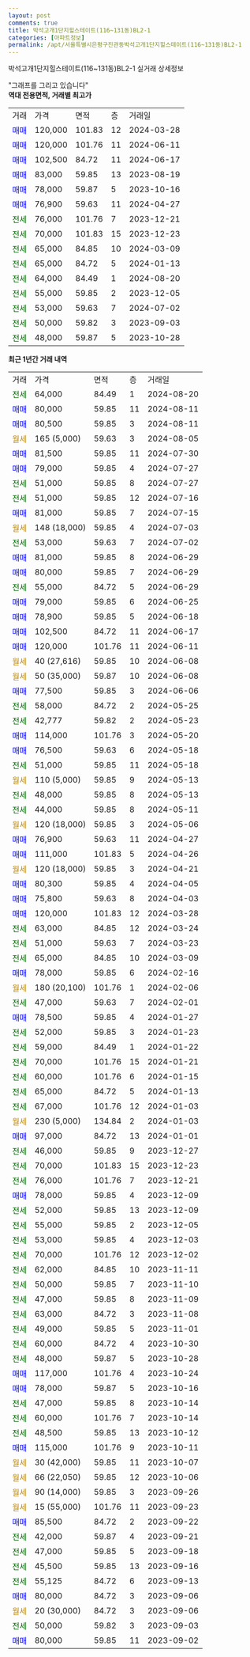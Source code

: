 ```yaml
---
layout: post
comments: true
title: 박석고개1단지힐스테이트(116~131동)BL2-1
categories: [아파트정보]
permalink: /apt/서울특별시은평구진관동박석고개1단지힐스테이트(116~131동)BL2-1
---
```


박석고개1단지힐스테이트(116~131동)BL2-1 실거래 상세정보

<script type="text/javascript">
  google.charts.load('current', {'packages':['line', 'corechart']});
  google.charts.setOnLoadCallback(drawChart);

  function drawChart() {
    var data = new google.visualization.DataTable();
    data.addColumn('date', '거래일');
    data.addColumn('number', "매매");
    data.addColumn('number', "전세");
    data.addColumn('number', "전매");

    data.addRows([[new Date(Date.parse("2024-08-20")), null, 64000, null], [new Date(Date.parse("2024-08-11")), 80000, null, null], [new Date(Date.parse("2024-08-11")), 80500, null, null], [new Date(Date.parse("2024-08-05")), null, null, null], [new Date(Date.parse("2024-07-30")), 81500, null, null], [new Date(Date.parse("2024-07-27")), 79000, null, null], [new Date(Date.parse("2024-07-27")), null, 51000, null], [new Date(Date.parse("2024-07-16")), null, 51000, null], [new Date(Date.parse("2024-07-15")), 81000, null, null], [new Date(Date.parse("2024-07-03")), null, null, null], [new Date(Date.parse("2024-07-02")), null, 53000, null], [new Date(Date.parse("2024-06-29")), 81000, null, null], [new Date(Date.parse("2024-06-29")), 80000, null, null], [new Date(Date.parse("2024-06-29")), null, 55000, null], [new Date(Date.parse("2024-06-25")), 79000, null, null], [new Date(Date.parse("2024-06-18")), 78900, null, null], [new Date(Date.parse("2024-06-17")), 102500, null, null], [new Date(Date.parse("2024-06-11")), 120000, null, null], [new Date(Date.parse("2024-06-08")), null, null, null], [new Date(Date.parse("2024-06-08")), null, null, null], [new Date(Date.parse("2024-06-06")), 77500, null, null], [new Date(Date.parse("2024-05-25")), null, 58000, null], [new Date(Date.parse("2024-05-23")), null, 42777, null], [new Date(Date.parse("2024-05-20")), 114000, null, null], [new Date(Date.parse("2024-05-18")), 76500, null, null], [new Date(Date.parse("2024-05-18")), null, 51000, null], [new Date(Date.parse("2024-05-13")), null, null, null], [new Date(Date.parse("2024-05-13")), null, 48000, null], [new Date(Date.parse("2024-05-11")), null, 44000, null], [new Date(Date.parse("2024-05-06")), null, null, null], [new Date(Date.parse("2024-04-27")), 76900, null, null], [new Date(Date.parse("2024-04-26")), 111000, null, null], [new Date(Date.parse("2024-04-21")), null, null, null], [new Date(Date.parse("2024-04-05")), 80300, null, null], [new Date(Date.parse("2024-04-03")), 75800, null, null], [new Date(Date.parse("2024-03-28")), 120000, null, null], [new Date(Date.parse("2024-03-24")), null, 63000, null], [new Date(Date.parse("2024-03-23")), null, 51000, null], [new Date(Date.parse("2024-03-09")), null, 65000, null], [new Date(Date.parse("2024-02-16")), 78000, null, null], [new Date(Date.parse("2024-02-06")), null, null, null], [new Date(Date.parse("2024-02-01")), null, 47000, null], [new Date(Date.parse("2024-01-27")), 78500, null, null], [new Date(Date.parse("2024-01-23")), null, 52000, null], [new Date(Date.parse("2024-01-22")), null, 59000, null], [new Date(Date.parse("2024-01-21")), null, 70000, null], [new Date(Date.parse("2024-01-15")), null, 60000, null], [new Date(Date.parse("2024-01-13")), null, 65000, null], [new Date(Date.parse("2024-01-03")), null, 67000, null], [new Date(Date.parse("2024-01-03")), null, null, null], [new Date(Date.parse("2024-01-01")), 97000, null, null], [new Date(Date.parse("2023-12-27")), null, 46000, null], [new Date(Date.parse("2023-12-23")), null, 70000, null], [new Date(Date.parse("2023-12-21")), null, 76000, null], [new Date(Date.parse("2023-12-09")), 78000, null, null], [new Date(Date.parse("2023-12-09")), null, 52000, null], [new Date(Date.parse("2023-12-05")), null, 55000, null], [new Date(Date.parse("2023-12-03")), null, 53000, null], [new Date(Date.parse("2023-12-02")), null, 70000, null], [new Date(Date.parse("2023-11-11")), null, 62000, null], [new Date(Date.parse("2023-11-10")), null, 50000, null], [new Date(Date.parse("2023-11-09")), null, 47000, null], [new Date(Date.parse("2023-11-08")), null, 63000, null], [new Date(Date.parse("2023-11-01")), null, 49000, null], [new Date(Date.parse("2023-10-30")), null, 60000, null], [new Date(Date.parse("2023-10-28")), null, 48000, null], [new Date(Date.parse("2023-10-24")), 117000, null, null], [new Date(Date.parse("2023-10-16")), 78000, null, null], [new Date(Date.parse("2023-10-14")), null, 47000, null], [new Date(Date.parse("2023-10-14")), null, 60000, null], [new Date(Date.parse("2023-10-12")), null, 48500, null], [new Date(Date.parse("2023-10-11")), 115000, null, null], [new Date(Date.parse("2023-10-07")), null, null, null], [new Date(Date.parse("2023-10-06")), null, null, null], [new Date(Date.parse("2023-09-26")), null, null, null], [new Date(Date.parse("2023-09-23")), null, null, null], [new Date(Date.parse("2023-09-22")), 85500, null, null], [new Date(Date.parse("2023-09-21")), null, 42000, null], [new Date(Date.parse("2023-09-18")), null, 47000, null], [new Date(Date.parse("2023-09-16")), null, 45500, null], [new Date(Date.parse("2023-09-13")), null, 55125, null], [new Date(Date.parse("2023-09-06")), 80000, null, null], [new Date(Date.parse("2023-09-06")), null, null, null], [new Date(Date.parse("2023-09-03")), null, 50000, null], [new Date(Date.parse("2023-09-02")), 80000, null, null]]);

    var options = {
      hAxis: {
        format: 'yyyy/MM/dd'
      },    
      lineWidth: 0,
      pointsVisible: true,    
      title: '최근 1년간 유형별 실거래가 분포',
      legend: { position: 'bottom' }
    };

    var formatter = new google.visualization.NumberFormat({pattern:'###,###'} );
    formatter.format(data, 1);
    formatter.format(data, 2);
    
    setTimeout(function() {
        var chart = new google.visualization.LineChart(document.getElementById('columnchart_material'));
        chart.draw(data, (options));
        document.getElementById('loading').style.display = 'none';
    }, 200);
  }
</script>


<div id="loading" style="z-index:20; display: block; margin-left: 0px">"그래프를 그리고 있습니다"</div>
<div id="columnchart_material" style="width: 95%; margin-left: 0px; display: block"></div>
<!-- contents start -->
<b>역대 전용면적, 거래별 최고가</b>
<table class="sortable">
    <tr>
      <td>거래</td>
      <td>가격</td>
      <td>면적</td>
      <td>층</td>
      <td>거래일</td>
    </tr>
        <tr>
          <td><a style="color: blue">매매</a></td>
          <td>120,000</td>
          <td>101.83</td>
          <td>12</td>
          <td>2024-03-28</td>
        </tr>            <tr>
          <td><a style="color: blue">매매</a></td>
          <td>120,000</td>
          <td>101.76</td>
          <td>11</td>
          <td>2024-06-11</td>
        </tr>            <tr>
          <td><a style="color: blue">매매</a></td>
          <td>102,500</td>
          <td>84.72</td>
          <td>11</td>
          <td>2024-06-17</td>
        </tr>            <tr>
          <td><a style="color: blue">매매</a></td>
          <td>83,000</td>
          <td>59.85</td>
          <td>13</td>
          <td>2023-08-19</td>
        </tr>            <tr>
          <td><a style="color: blue">매매</a></td>
          <td>78,000</td>
          <td>59.87</td>
          <td>5</td>
          <td>2023-10-16</td>
        </tr>            <tr>
          <td><a style="color: blue">매매</a></td>
          <td>76,900</td>
          <td>59.63</td>
          <td>11</td>
          <td>2024-04-27</td>
        </tr>        
        <tr>
              <td><a style="color: darkgreen">전세</a></td>
              <td>76,000</td>
              <td>101.76</td>
              <td>7</td>
              <td>2023-12-21</td>
            </tr>            <tr>
              <td><a style="color: darkgreen">전세</a></td>
              <td>70,000</td>
              <td>101.83</td>
              <td>15</td>
              <td>2023-12-23</td>
            </tr>            <tr>
              <td><a style="color: darkgreen">전세</a></td>
              <td>65,000</td>
              <td>84.85</td>
              <td>10</td>
              <td>2024-03-09</td>
            </tr>            <tr>
              <td><a style="color: darkgreen">전세</a></td>
              <td>65,000</td>
              <td>84.72</td>
              <td>5</td>
              <td>2024-01-13</td>
            </tr>            <tr>
              <td><a style="color: darkgreen">전세</a></td>
              <td>64,000</td>
              <td>84.49</td>
              <td>1</td>
              <td>2024-08-20</td>
            </tr>            <tr>
              <td><a style="color: darkgreen">전세</a></td>
              <td>55,000</td>
              <td>59.85</td>
              <td>2</td>
              <td>2023-12-05</td>
            </tr>            <tr>
              <td><a style="color: darkgreen">전세</a></td>
              <td>53,000</td>
              <td>59.63</td>
              <td>7</td>
              <td>2024-07-02</td>
            </tr>            <tr>
              <td><a style="color: darkgreen">전세</a></td>
              <td>50,000</td>
              <td>59.82</td>
              <td>3</td>
              <td>2023-09-03</td>
            </tr>            <tr>
              <td><a style="color: darkgreen">전세</a></td>
              <td>48,000</td>
              <td>59.87</td>
              <td>5</td>
              <td>2023-10-28</td>
            </tr>        
    
</table>

<b>최근 1년간 거래 내역</b>

<table class="sortable">
    <tr>
      <td>거래</td>
      <td>가격</td>
      <td>면적</td>
      <td>층</td>
      <td>거래일</td>
    </tr>
    <tr>
      <td><a style="color: darkgreen">전세</a></td>
      <td>64,000</td>
      <td>84.49</td>
      <td>1</td>
      <td>2024-08-20</td>
    </tr>          <tr>
      <td><a style="color: blue">매매</a></td>
      <td>80,000</td>
      <td>59.85</td>
      <td>11</td>
      <td>2024-08-11</td>
    </tr>          <tr>
      <td><a style="color: blue">매매</a></td>
      <td>80,500</td>
      <td>59.85</td>
      <td>3</td>
      <td>2024-08-11</td>
    </tr>          <tr>
      <td><a style="color: darkgoldenrod">월세</a></td>
      <td>165 (5,000)</td>
      <td>59.63</td>
      <td>3</td>
      <td>2024-08-05</td>
    </tr>          <tr>
      <td><a style="color: blue">매매</a></td>
      <td>81,500</td>
      <td>59.85</td>
      <td>11</td>
      <td>2024-07-30</td>
    </tr>          <tr>
      <td><a style="color: blue">매매</a></td>
      <td>79,000</td>
      <td>59.85</td>
      <td>4</td>
      <td>2024-07-27</td>
    </tr>          <tr>
      <td><a style="color: darkgreen">전세</a></td>
      <td>51,000</td>
      <td>59.85</td>
      <td>8</td>
      <td>2024-07-27</td>
    </tr>          <tr>
      <td><a style="color: darkgreen">전세</a></td>
      <td>51,000</td>
      <td>59.85</td>
      <td>12</td>
      <td>2024-07-16</td>
    </tr>          <tr>
      <td><a style="color: blue">매매</a></td>
      <td>81,000</td>
      <td>59.85</td>
      <td>7</td>
      <td>2024-07-15</td>
    </tr>          <tr>
      <td><a style="color: darkgoldenrod">월세</a></td>
      <td>148 (18,000)</td>
      <td>59.85</td>
      <td>4</td>
      <td>2024-07-03</td>
    </tr>          <tr>
      <td><a style="color: darkgreen">전세</a></td>
      <td>53,000</td>
      <td>59.63</td>
      <td>7</td>
      <td>2024-07-02</td>
    </tr>          <tr>
      <td><a style="color: blue">매매</a></td>
      <td>81,000</td>
      <td>59.85</td>
      <td>8</td>
      <td>2024-06-29</td>
    </tr>          <tr>
      <td><a style="color: blue">매매</a></td>
      <td>80,000</td>
      <td>59.85</td>
      <td>7</td>
      <td>2024-06-29</td>
    </tr>          <tr>
      <td><a style="color: darkgreen">전세</a></td>
      <td>55,000</td>
      <td>84.72</td>
      <td>5</td>
      <td>2024-06-29</td>
    </tr>          <tr>
      <td><a style="color: blue">매매</a></td>
      <td>79,000</td>
      <td>59.85</td>
      <td>6</td>
      <td>2024-06-25</td>
    </tr>          <tr>
      <td><a style="color: blue">매매</a></td>
      <td>78,900</td>
      <td>59.85</td>
      <td>5</td>
      <td>2024-06-18</td>
    </tr>          <tr>
      <td><a style="color: blue">매매</a></td>
      <td>102,500</td>
      <td>84.72</td>
      <td>11</td>
      <td>2024-06-17</td>
    </tr>          <tr>
      <td><a style="color: blue">매매</a></td>
      <td>120,000</td>
      <td>101.76</td>
      <td>11</td>
      <td>2024-06-11</td>
    </tr>          <tr>
      <td><a style="color: darkgoldenrod">월세</a></td>
      <td>40 (27,616)</td>
      <td>59.85</td>
      <td>10</td>
      <td>2024-06-08</td>
    </tr>          <tr>
      <td><a style="color: darkgoldenrod">월세</a></td>
      <td>50 (35,000)</td>
      <td>59.87</td>
      <td>10</td>
      <td>2024-06-08</td>
    </tr>          <tr>
      <td><a style="color: blue">매매</a></td>
      <td>77,500</td>
      <td>59.85</td>
      <td>3</td>
      <td>2024-06-06</td>
    </tr>          <tr>
      <td><a style="color: darkgreen">전세</a></td>
      <td>58,000</td>
      <td>84.72</td>
      <td>2</td>
      <td>2024-05-25</td>
    </tr>          <tr>
      <td><a style="color: darkgreen">전세</a></td>
      <td>42,777</td>
      <td>59.82</td>
      <td>2</td>
      <td>2024-05-23</td>
    </tr>          <tr>
      <td><a style="color: blue">매매</a></td>
      <td>114,000</td>
      <td>101.76</td>
      <td>3</td>
      <td>2024-05-20</td>
    </tr>          <tr>
      <td><a style="color: blue">매매</a></td>
      <td>76,500</td>
      <td>59.63</td>
      <td>6</td>
      <td>2024-05-18</td>
    </tr>          <tr>
      <td><a style="color: darkgreen">전세</a></td>
      <td>51,000</td>
      <td>59.85</td>
      <td>11</td>
      <td>2024-05-18</td>
    </tr>          <tr>
      <td><a style="color: darkgoldenrod">월세</a></td>
      <td>110 (5,000)</td>
      <td>59.85</td>
      <td>9</td>
      <td>2024-05-13</td>
    </tr>          <tr>
      <td><a style="color: darkgreen">전세</a></td>
      <td>48,000</td>
      <td>59.85</td>
      <td>8</td>
      <td>2024-05-13</td>
    </tr>          <tr>
      <td><a style="color: darkgreen">전세</a></td>
      <td>44,000</td>
      <td>59.85</td>
      <td>8</td>
      <td>2024-05-11</td>
    </tr>          <tr>
      <td><a style="color: darkgoldenrod">월세</a></td>
      <td>120 (18,000)</td>
      <td>59.85</td>
      <td>3</td>
      <td>2024-05-06</td>
    </tr>          <tr>
      <td><a style="color: blue">매매</a></td>
      <td>76,900</td>
      <td>59.63</td>
      <td>11</td>
      <td>2024-04-27</td>
    </tr>          <tr>
      <td><a style="color: blue">매매</a></td>
      <td>111,000</td>
      <td>101.83</td>
      <td>5</td>
      <td>2024-04-26</td>
    </tr>          <tr>
      <td><a style="color: darkgoldenrod">월세</a></td>
      <td>120 (18,000)</td>
      <td>59.85</td>
      <td>3</td>
      <td>2024-04-21</td>
    </tr>          <tr>
      <td><a style="color: blue">매매</a></td>
      <td>80,300</td>
      <td>59.85</td>
      <td>4</td>
      <td>2024-04-05</td>
    </tr>          <tr>
      <td><a style="color: blue">매매</a></td>
      <td>75,800</td>
      <td>59.63</td>
      <td>8</td>
      <td>2024-04-03</td>
    </tr>          <tr>
      <td><a style="color: blue">매매</a></td>
      <td>120,000</td>
      <td>101.83</td>
      <td>12</td>
      <td>2024-03-28</td>
    </tr>          <tr>
      <td><a style="color: darkgreen">전세</a></td>
      <td>63,000</td>
      <td>84.85</td>
      <td>12</td>
      <td>2024-03-24</td>
    </tr>          <tr>
      <td><a style="color: darkgreen">전세</a></td>
      <td>51,000</td>
      <td>59.63</td>
      <td>7</td>
      <td>2024-03-23</td>
    </tr>          <tr>
      <td><a style="color: darkgreen">전세</a></td>
      <td>65,000</td>
      <td>84.85</td>
      <td>10</td>
      <td>2024-03-09</td>
    </tr>          <tr>
      <td><a style="color: blue">매매</a></td>
      <td>78,000</td>
      <td>59.85</td>
      <td>6</td>
      <td>2024-02-16</td>
    </tr>          <tr>
      <td><a style="color: darkgoldenrod">월세</a></td>
      <td>180 (20,100)</td>
      <td>101.76</td>
      <td>1</td>
      <td>2024-02-06</td>
    </tr>          <tr>
      <td><a style="color: darkgreen">전세</a></td>
      <td>47,000</td>
      <td>59.63</td>
      <td>7</td>
      <td>2024-02-01</td>
    </tr>          <tr>
      <td><a style="color: blue">매매</a></td>
      <td>78,500</td>
      <td>59.85</td>
      <td>4</td>
      <td>2024-01-27</td>
    </tr>          <tr>
      <td><a style="color: darkgreen">전세</a></td>
      <td>52,000</td>
      <td>59.85</td>
      <td>3</td>
      <td>2024-01-23</td>
    </tr>          <tr>
      <td><a style="color: darkgreen">전세</a></td>
      <td>59,000</td>
      <td>84.49</td>
      <td>1</td>
      <td>2024-01-22</td>
    </tr>          <tr>
      <td><a style="color: darkgreen">전세</a></td>
      <td>70,000</td>
      <td>101.76</td>
      <td>15</td>
      <td>2024-01-21</td>
    </tr>          <tr>
      <td><a style="color: darkgreen">전세</a></td>
      <td>60,000</td>
      <td>101.76</td>
      <td>6</td>
      <td>2024-01-15</td>
    </tr>          <tr>
      <td><a style="color: darkgreen">전세</a></td>
      <td>65,000</td>
      <td>84.72</td>
      <td>5</td>
      <td>2024-01-13</td>
    </tr>          <tr>
      <td><a style="color: darkgreen">전세</a></td>
      <td>67,000</td>
      <td>101.76</td>
      <td>12</td>
      <td>2024-01-03</td>
    </tr>          <tr>
      <td><a style="color: darkgoldenrod">월세</a></td>
      <td>230 (5,000)</td>
      <td>134.84</td>
      <td>2</td>
      <td>2024-01-03</td>
    </tr>          <tr>
      <td><a style="color: blue">매매</a></td>
      <td>97,000</td>
      <td>84.72</td>
      <td>13</td>
      <td>2024-01-01</td>
    </tr>          <tr>
      <td><a style="color: darkgreen">전세</a></td>
      <td>46,000</td>
      <td>59.85</td>
      <td>9</td>
      <td>2023-12-27</td>
    </tr>          <tr>
      <td><a style="color: darkgreen">전세</a></td>
      <td>70,000</td>
      <td>101.83</td>
      <td>15</td>
      <td>2023-12-23</td>
    </tr>          <tr>
      <td><a style="color: darkgreen">전세</a></td>
      <td>76,000</td>
      <td>101.76</td>
      <td>7</td>
      <td>2023-12-21</td>
    </tr>          <tr>
      <td><a style="color: blue">매매</a></td>
      <td>78,000</td>
      <td>59.85</td>
      <td>4</td>
      <td>2023-12-09</td>
    </tr>          <tr>
      <td><a style="color: darkgreen">전세</a></td>
      <td>52,000</td>
      <td>59.85</td>
      <td>13</td>
      <td>2023-12-09</td>
    </tr>          <tr>
      <td><a style="color: darkgreen">전세</a></td>
      <td>55,000</td>
      <td>59.85</td>
      <td>2</td>
      <td>2023-12-05</td>
    </tr>          <tr>
      <td><a style="color: darkgreen">전세</a></td>
      <td>53,000</td>
      <td>59.85</td>
      <td>4</td>
      <td>2023-12-03</td>
    </tr>          <tr>
      <td><a style="color: darkgreen">전세</a></td>
      <td>70,000</td>
      <td>101.76</td>
      <td>12</td>
      <td>2023-12-02</td>
    </tr>          <tr>
      <td><a style="color: darkgreen">전세</a></td>
      <td>62,000</td>
      <td>84.85</td>
      <td>10</td>
      <td>2023-11-11</td>
    </tr>          <tr>
      <td><a style="color: darkgreen">전세</a></td>
      <td>50,000</td>
      <td>59.85</td>
      <td>7</td>
      <td>2023-11-10</td>
    </tr>          <tr>
      <td><a style="color: darkgreen">전세</a></td>
      <td>47,000</td>
      <td>59.85</td>
      <td>8</td>
      <td>2023-11-09</td>
    </tr>          <tr>
      <td><a style="color: darkgreen">전세</a></td>
      <td>63,000</td>
      <td>84.72</td>
      <td>3</td>
      <td>2023-11-08</td>
    </tr>          <tr>
      <td><a style="color: darkgreen">전세</a></td>
      <td>49,000</td>
      <td>59.85</td>
      <td>5</td>
      <td>2023-11-01</td>
    </tr>          <tr>
      <td><a style="color: darkgreen">전세</a></td>
      <td>60,000</td>
      <td>84.72</td>
      <td>4</td>
      <td>2023-10-30</td>
    </tr>          <tr>
      <td><a style="color: darkgreen">전세</a></td>
      <td>48,000</td>
      <td>59.87</td>
      <td>5</td>
      <td>2023-10-28</td>
    </tr>          <tr>
      <td><a style="color: blue">매매</a></td>
      <td>117,000</td>
      <td>101.76</td>
      <td>4</td>
      <td>2023-10-24</td>
    </tr>          <tr>
      <td><a style="color: blue">매매</a></td>
      <td>78,000</td>
      <td>59.87</td>
      <td>5</td>
      <td>2023-10-16</td>
    </tr>          <tr>
      <td><a style="color: darkgreen">전세</a></td>
      <td>47,000</td>
      <td>59.85</td>
      <td>8</td>
      <td>2023-10-14</td>
    </tr>          <tr>
      <td><a style="color: darkgreen">전세</a></td>
      <td>60,000</td>
      <td>101.76</td>
      <td>7</td>
      <td>2023-10-14</td>
    </tr>          <tr>
      <td><a style="color: darkgreen">전세</a></td>
      <td>48,500</td>
      <td>59.85</td>
      <td>13</td>
      <td>2023-10-12</td>
    </tr>          <tr>
      <td><a style="color: blue">매매</a></td>
      <td>115,000</td>
      <td>101.76</td>
      <td>9</td>
      <td>2023-10-11</td>
    </tr>          <tr>
      <td><a style="color: darkgoldenrod">월세</a></td>
      <td>30 (42,000)</td>
      <td>59.85</td>
      <td>11</td>
      <td>2023-10-07</td>
    </tr>          <tr>
      <td><a style="color: darkgoldenrod">월세</a></td>
      <td>66 (22,050)</td>
      <td>59.85</td>
      <td>12</td>
      <td>2023-10-06</td>
    </tr>          <tr>
      <td><a style="color: darkgoldenrod">월세</a></td>
      <td>90 (14,000)</td>
      <td>59.85</td>
      <td>3</td>
      <td>2023-09-26</td>
    </tr>          <tr>
      <td><a style="color: darkgoldenrod">월세</a></td>
      <td>15 (55,000)</td>
      <td>101.76</td>
      <td>11</td>
      <td>2023-09-23</td>
    </tr>          <tr>
      <td><a style="color: blue">매매</a></td>
      <td>85,500</td>
      <td>84.72</td>
      <td>2</td>
      <td>2023-09-22</td>
    </tr>          <tr>
      <td><a style="color: darkgreen">전세</a></td>
      <td>42,000</td>
      <td>59.87</td>
      <td>4</td>
      <td>2023-09-21</td>
    </tr>          <tr>
      <td><a style="color: darkgreen">전세</a></td>
      <td>47,000</td>
      <td>59.85</td>
      <td>5</td>
      <td>2023-09-18</td>
    </tr>          <tr>
      <td><a style="color: darkgreen">전세</a></td>
      <td>45,500</td>
      <td>59.85</td>
      <td>13</td>
      <td>2023-09-16</td>
    </tr>          <tr>
      <td><a style="color: darkgreen">전세</a></td>
      <td>55,125</td>
      <td>84.72</td>
      <td>6</td>
      <td>2023-09-13</td>
    </tr>          <tr>
      <td><a style="color: blue">매매</a></td>
      <td>80,000</td>
      <td>84.72</td>
      <td>3</td>
      <td>2023-09-06</td>
    </tr>          <tr>
      <td><a style="color: darkgoldenrod">월세</a></td>
      <td>20 (30,000)</td>
      <td>84.72</td>
      <td>3</td>
      <td>2023-09-06</td>
    </tr>          <tr>
      <td><a style="color: darkgreen">전세</a></td>
      <td>50,000</td>
      <td>59.82</td>
      <td>3</td>
      <td>2023-09-03</td>
    </tr>          <tr>
      <td><a style="color: blue">매매</a></td>
      <td>80,000</td>
      <td>59.85</td>
      <td>11</td>
      <td>2023-09-02</td>
    </tr>      </table>
<!-- contents end -->    

